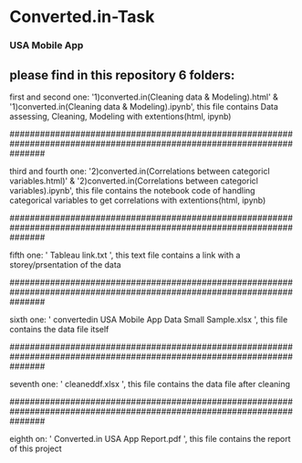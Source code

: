 # Converted.in-Task
### USA Mobile App

## please find in this repository 6 folders:


first and second one: '1)converted.in(Cleaning data & Modeling).html' & 
'1)converted.in(Cleaning data & Modeling).ipynb', 
this file contains Data assessing, Cleaning, Modeling with extentions(html, ipynb) 


#######################################################################################################################

third and fourth one: '2)converted.in(Correlations between  categoricl variables.html)' &
'2)converted.in(Correlations between  categoricl variables).ipynb', 
this file contains the notebook code of handling categorical variables to get correlations with extentions(html, ipynb) 


#######################################################################################################################


fifth one: ' Tableau link.txt ',  this text file contains a link with a storey/prsentation of the data 


#######################################################################################################################


sixth one: ' convertedin USA Mobile App Data Small Sample.xlsx ', this file contains the data file itself


#######################################################################################################################


seventh one: ' cleaneddf.xlsx ', this file contains the data file after cleaning


#######################################################################################################################


eighth on: ' Converted.in USA App Report.pdf ', this file contains the report of this project
